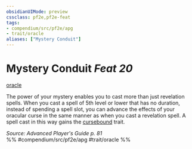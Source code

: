```yaml
---
obsidianUIMode: preview
cssclass: pf2e,pf2e-feat
tags:
- compendium/src/pf2e/apg
- trait/oracle
aliases: ["Mystery Conduit"]
---
```

# Mystery Conduit  *Feat 20*  
[oracle](Reference/Rules/Traits/oracle-apg.md "Oracle Class Trait")  


The power of your mystery enables you to cast more than just revelation spells. When you cast a spell of 5th level or lower that has no duration, instead of spending a spell slot, you can advance the effects of your oracular curse in the same manner as when you cast a revelation spell. A spell cast in this way gains the [cursebound](cursebound-apg.md "Cursebound Spell Trait") trait.

*Source: Advanced Player's Guide p. 81*  
%% #compendium/src/pf2e/apg #trait/oracle %%